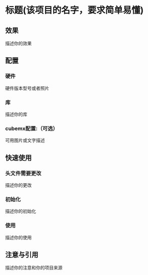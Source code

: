 # 标题(该项目的名字，要求简单易懂)

## 效果

描述你的效果

## 配置

### 硬件

硬件版本型号或者照片

### 库

描述你的库

### cubemx配置:（可选）

可用图片或文字描述

## 快速使用

### 头文件需要更改

描述你的更改

### 初始化

描述你的初始化

### 使用

描述你的使用

## 注意与引用

描述你的注意和你的项目来源
